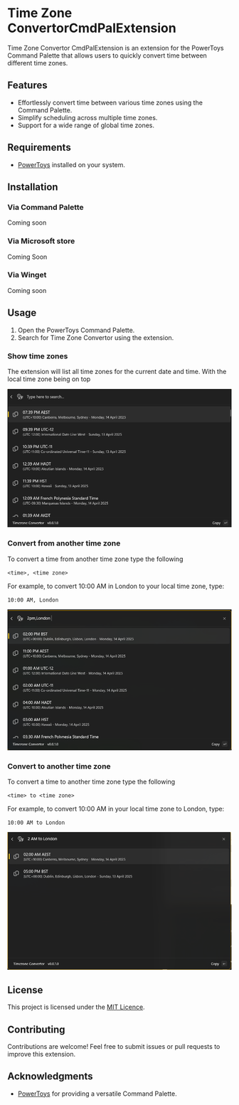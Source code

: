 # Time Zone ConvertorCmdPalExtension

Time Zone Convertor CmdPalExtension is an extension for the PowerToys Command Palette that allows users to quickly convert time between different time zones.

## Features

- Effortlessly convert time between various time zones using the Command Palette.
- Simplify scheduling across multiple time zones.
- Support for a wide range of global time zones.

## Requirements

- [PowerToys](https://github.com/microsoft/PowerToys) installed on your system.

## Installation

### Via Command Palette

Coming soon

### Via Microsoft store

<!-- <a href="https://apps.microsoft.com/detail/9N6X66R95K6T?mode=direct">
 <img src="https://get.microsoft.com/images/en-us%20dark.svg" width="200"/>
</a> -->

Coming Soon

### Via Winget

Coming soon

## Usage

1. Open the PowerToys Command Palette.
2. Search for Time Zone Convertor using the extension.

### Show time zones

The extension will list all time zones for the current date and time. With the local time zone being on top

![](./images/example1.png)

### Convert from another time zone

To convert a time from another time zone type the following

```
<time>, <time zone>
```

For example, to convert 10:00 AM in London to your local time zone, type:

```
10:00 AM, London
```

![](./images/example2.png)

### Convert to another time zone

To convert a time to another time zone type the following

```
<time> to <time zone>
```

For example, to convert 10:00 AM in your local time zone to London, type:

```
10:00 AM to London
```

![](./images/example3.png)

## License

This project is licensed under the [MIT Licence](LICENCE).

## Contributing

Contributions are welcome! Feel free to submit issues or pull requests to improve this extension.

## Acknowledgments

- [PowerToys](https://github.com/microsoft/PowerToys) for providing a versatile Command Palette.

